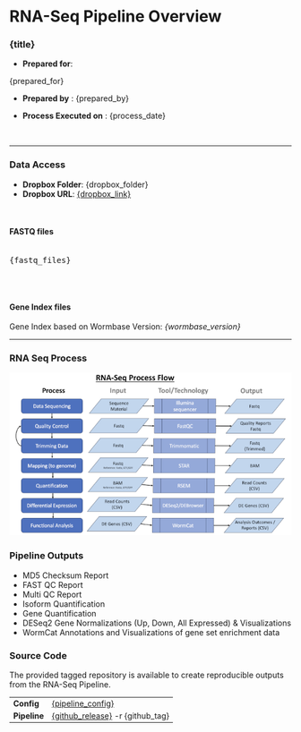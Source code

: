# RNA-Seq Pipeline Overview
    
### <div class="job-title">{title}</div>

* __Prepared for__: 

{prepared_for}

* __Prepared by__ : {prepared_by}

* __Process Executed on__ : {process_date}

<br>

--- 
### Data Access
* __Dropbox Folder__: {dropbox_folder}
* __Dropbox URL__: [{dropbox_link}]({dropbox_link})

<br>

#### FASTQ files

<pre class="source-code">

{fastq_files}

</pre>

<br>

#### Gene Index files

Gene Index based on Wormbase Version: _{wormbase_version}_

--- 

### RNA Seq Process

<img src="./rna-seq-process-1-700.png" width=700>

### Pipeline Outputs

* MD5 Checksum Report
* FAST QC Report
* Multi QC Report
* Isoform Quantification
* Gene Quantification
* DESeq2 Gene Normalizations (Up, Down, All Expressed) & Visualizations
* WormCat Annotations and Visualizations of gene set enrichment data

### Source Code

The provided tagged repository is available to create reproducible outputs from the RNA-Seq Pipeline.

<div class="blue-background">

<table>
<tr><td><b>Config</b></td><td><a href="{pipeline_config}">{pipeline_config}</a></td></tr>
<tr><td><b>Pipeline</b></td><td><a href="{github_release}">{github_release}</a> -r {github_tag}</td></tr>
</table>

</div>
